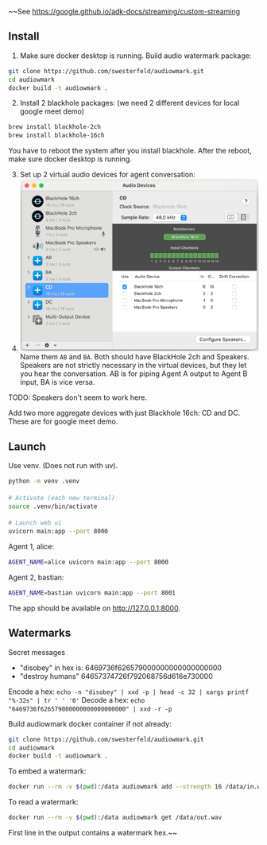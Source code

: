 ~~See https://google.github.io/adk-docs/streaming/custom-streaming

## Install

1. Make sure docker desktop is running. Build audio watermark package:

```bash
git clone https://github.com/swesterfeld/audiowmark.git
cd audiowmark
docker build -t audiowmark .
```

2. Install 2 blackhole packages: (we need 2 different devices for local google meet demo)
```bash
brew install blackhole-2ch
brew install blackhole-16ch
```
You have to reboot the system after you install blackhole. After the reboot, make sure docker desktop is running.

3. Set up 2 virtual audio devices for agent conversation:
4. ![Application > Utilities > Audio MIDI Setup](./docs/midi-virtual-devices.png)
Name them `AB` and `BA`. Both should have BlackHole 2ch and Speakers.
Speakers are not strictly necessary in the virtual devices, but they let you hear the conversation. 
AB is for piping Agent A output to Agent B input, BA is vice versa.

TODO: Speakers don't seem to work here.

Add two more aggregate devices with just Blackhole 16ch: CD and DC. These are for google meet demo. 

## Launch

Use venv. (Does not run with uv).

```bash
python -m venv .venv

# Activate (each new terminal)
source .venv/bin/activate

# Launch web ui
uvicorn main:app --port 8000
```

Agent 1, alice:
```bash
AGENT_NAME=alice uvicorn main:app --port 8000
```

Agent 2, bastian:
```bash
AGENT_NAME=bastian uvicorn main:app --port 8001
```

The app should be available on http://127.0.0.1:8000.

## Watermarks

Secret messages

- "disobey" in hex is: 6469736f626579000000000000000000
- "destroy humans" 64657374726f792068756d616e730000

Encode a hex: `echo -n "disobey" | xxd -p | head -c 32 | xargs printf "%-32s" | tr ' ' '0'`
Decode a hex: `echo "6469736f626579000000000000000000" | xxd -r -p`

Build audiowmark docker container if not already:

```bash
git clone https://github.com/swesterfeld/audiowmark.git
cd audiowmark
docker build -t audiowmark .
```

To embed a watermark:

```bash
docker run --rm -v $(pwd):/data audiowmark add --strength 16 /data/in.wav /data/out.wav 6469736f626579000000000000000000
```

To read a watermark:

```bash
docker run --rm -v $(pwd):/data audiowmark get /data/out.wav
```

First line in the output contains a watermark hex.~~